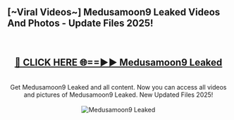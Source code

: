 <h2>[~Viral Videos~] Medusamoon9 Leaked Videos And Photos - Update Files 2025!</h2>
<br>
<div align="center">
<h2><a href="https://top-ai-tools.click/QrbHav" rel="nofollow">🔴 CLICK HERE 🌐==►► Medusamoon9 Leaked</a></h2>
<br>
Get Medusamoon9 Leaked and all content. Now you can access all videos and pictures of Medusamoon9 Leaked. New Updated Files 2025!
<br>
<br>
<a href="https://top-ai-tools.click/QrbHav" rel="nofollow" data-target="animated-image.originalLink"><img src="https://i.ibb.co.com/WyWwxjT/player-gif2.gif" alt="Medusamoon9 Leaked" style="max-width: 100%; display: inline-block;" data-target="animated-image.originalImage"></a>
</div>
<br>